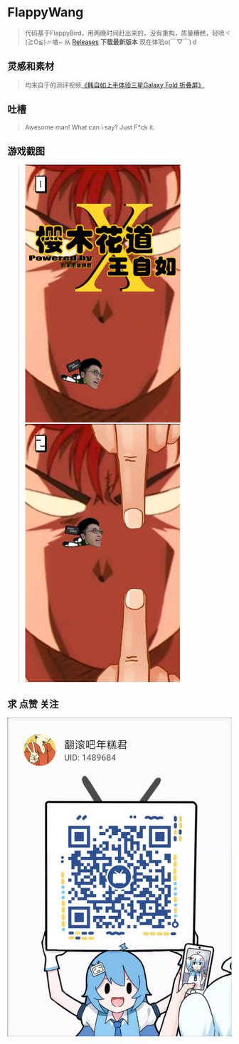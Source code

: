 # FlappyWang
>代码基于FlappyBird，用两晚时间赶出来的，没有重构，质量糟糕，轻喷ヾ(≧O≦)〃嗷~
>从 [Releases](https://github.com/ChenHsiChin/FlappyWang/releases) **下载最新版本** 现在体验o(￣▽￣)ｄ
## 灵感和素材
>均来自于的测评视频[《韩自如上手体验三星Galaxy Fold 折叠屏》](https://www.bilibili.com/video/av49485348)

## 吐槽
> Awesome man! What can i say? Just F*ck it.

## 游戏截图
>![screenshot](./example1.png) ![screenshot](./example2.png)
## 求 点赞 关注
![screenshot](./bilibili_avator.png)
